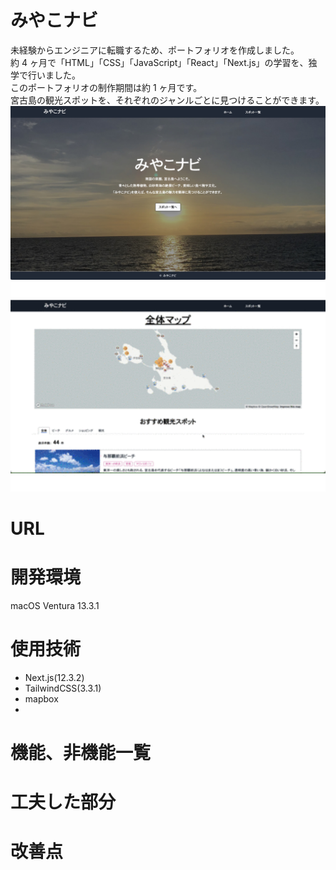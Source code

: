 # みやこナビ

未経験からエンジニアに転職するため、ポートフォリオを作成しました。<br />
約 4 ヶ月で「HTML」「CSS」「JavaScript」「React」「Next.js」の学習を、独学で行いました。<br />
このポートフォリオの制作期間は約 1 ヶ月です。<br />
宮古島の観光スポットを、それぞれのジャンルごとに見つけることができます。<br />
<img width="1000" alt="ホーム画面" src="./public/readme/home.jpg">
<img width="1000" alt="画面遷移GIF" src="./public/readme/detail.gif">

# URL

# 開発環境

macOS Ventura 13.3.1

# 使用技術

- Next.js(12.3.2)
- TailwindCSS(3.3.1)
- mapbox
-

# 機能、非機能一覧

# 工夫した部分

# 改善点

